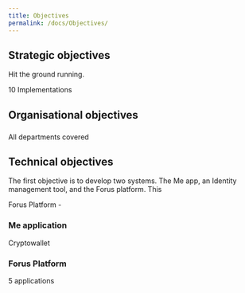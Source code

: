 ```yaml
---
title: Objectives
permalink: /docs/Objectives/
---
```


## Strategic objectives

Hit the ground running.

10 Implementations

## Organisational objectives

### 

All departments covered

###

## Technical objectives

The first objective is to develop two systems. The Me app, an Identity management tool, and the Forus platform. This

Forus Platform - 

### Me application

Cryptowallet


### Forus Platform

5 applications


